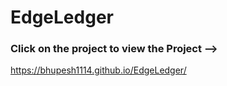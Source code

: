 # EdgeLedger

### Click on the project to view the Project --> 
https://bhupesh1114.github.io/EdgeLedger/ 

